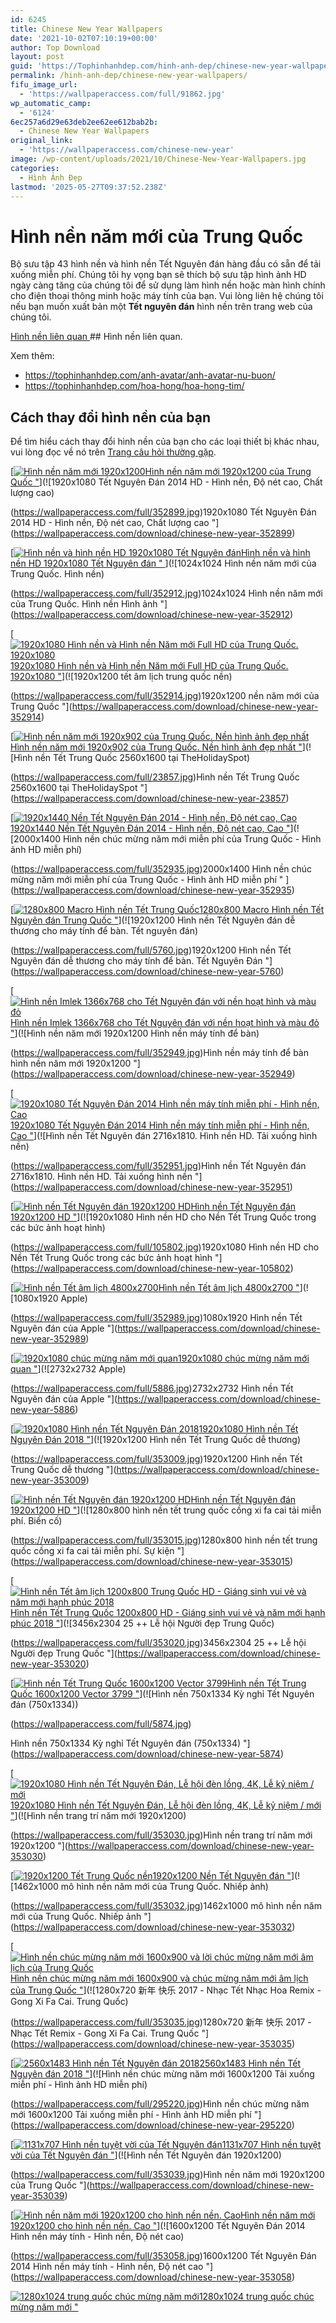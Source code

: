 ```yaml
---
id: 6245
title: Chinese New Year Wallpapers
date: '2021-10-02T07:10:19+00:00'
author: Top Download
layout: post
guid: 'https://Tophinhanhdep.com/hinh-anh-dep/chinese-new-year-wallpapers/'
permalink: /hinh-anh-dep/chinese-new-year-wallpapers/
fifu_image_url:
  - 'https://wallpaperaccess.com/full/91862.jpg'
wp_automatic_camp:
  - '6124'
6ec257a6d29e63deb2ee62ee612bab2b:
  - Chinese New Year Wallpapers
original_link:
  - 'https://wallpaperaccess.com/chinese-new-year'
image: /wp-content/uploads/2021/10/Chinese-New-Year-Wallpapers.jpg
categories:
  - Hình Ảnh Đẹp
lastmod: '2025-05-27T09:37:52.238Z'
---
```

# Hình nền năm mới của Trung Quốc

Bộ sưu tập 43 hình nền và hình nền Tết Nguyên đán hàng đầu có sẵn để tải xuống miễn phí. Chúng tôi hy vọng bạn sẽ thích bộ sưu tập hình ảnh HD ngày càng tăng của chúng tôi để sử dụng làm hình nền hoặc màn hình chính cho điện thoại thông minh hoặc máy tính của bạn. Vui lòng liên hệ chúng tôi nếu bạn muốn xuất bản một **Tết nguyên đán** hình nền trên trang web của chúng tôi.

[Hình nền liên quan ](#related) ## Hình nền liên quan.

   
 Xem thêm:

   
- <https://tophinhanhdep.com/anh-avatar/anh-avatar-nu-buon/>
- <https://tophinhanhdep.com/hoa-hong/hoa-hong-tim/>

## Cách thay đổi hình nền của bạn

Để tìm hiểu cách thay đổi hình nền của bạn cho các loại thiết bị khác nhau, vui lòng đọc về nó trên [Trang câu hỏi thường gặp](https://tophinhanhdep.com/faq/).

  
[[![Hình nền năm mới 1920x1200](https://wallpaperaccess.com/full/91862.jpg)Hình nền năm mới 1920x1200 của Trung Quốc "](https://wallpaperaccess.com/download/chinese-new-year-91862)](![1920x1080 Tết Nguyên Đán 2014 HD - Hình nền, Độ nét cao, Chất lượng cao)

(https://wallpaperaccess.com/full/352899.jpg)1920x1080 Tết Nguyên Đán 2014 HD - Hình nền, Độ nét cao, Chất lượng cao "](https://wallpaperaccess.com/download/chinese-new-year-352899)

[[![Hình nền và hình nền HD 1920x1080 Tết Nguyên đán](https://wallpaperaccess.com/full/352900.jpg)Hình nền và hình nền HD 1920x1080 Tết Nguyên đán " ](https://wallpaperaccess.com/download/chinese-new-year-352900)](![1024x1024 Hình nền năm mới của Trung Quốc.  Hình nền)

(https://wallpaperaccess.com/full/352912.jpg)1024x1024 Hình nền năm mới của Trung Quốc. Hình nền Hình ảnh "](https://wallpaperaccess.com/download/chinese-new-year-352912)

[[![1920x1080 Hình nền và Hình nền Năm mới Full HD của Trung Quốc.  1920x1080](https://wallpaperaccess.com/full/352913.jpg)1920x1080 Hình nền và Hình nền Năm mới Full HD của Trung Quốc. 1920x1080 "](https://wallpaperaccess.com/download/chinese-new-year-352913)](![1920x1200 tết âm lịch trung quốc nền)

(https://wallpaperaccess.com/full/352914.jpg)1920x1200 nền năm mới của Trung Quốc "](https://wallpaperaccess.com/download/chinese-new-year-352914)

[[![Hình nền năm mới 1920x902 của Trung Quốc.  Nền hình ảnh đẹp nhất](https://wallpaperaccess.com/full/23858.jpg)Hình nền năm mới 1920x902 của Trung Quốc. Nền hình ảnh đẹp nhất "](https://wallpaperaccess.com/download/chinese-new-year-23858)](![Hình nền Tết Trung Quốc 2560x1600 tại TheHolidaySpot)

(https://wallpaperaccess.com/full/23857.jpg)Hình nền Tết Trung Quốc 2560x1600 tại TheHolidaySpot "](https://wallpaperaccess.com/download/chinese-new-year-23857)

 [[![1920x1440 Nền Tết Nguyên Đán 2014 - Hình nền, Độ nét cao, Cao](https://wallpaperaccess.com/full/352925.jpg)1920x1440 Nền Tết Nguyên Đán 2014 - Hình nền, Độ nét cao, Cao "](https://wallpaperaccess.com/download/chinese-new-year-352925)](![2000x1400 Hình nền chúc mừng năm mới miễn phí của Trung Quốc - Hình ảnh HD miễn phí)

(https://wallpaperaccess.com/full/352935.jpg)2000x1400 Hình nền chúc mừng năm mới miễn phí của Trung Quốc - Hình ảnh HD miễn phí " ](https://wallpaperaccess.com/download/chinese-new-year-352935)

[[![1280x800 Macro Hình nền Tết Trung Quốc](https://wallpaperaccess.com/full/352940.jpg)1280x800 Macro Hình nền Tết Nguyên đán Trung Quốc "](https://wallpaperaccess.com/download/chinese-new-year-352940)](![1920x1200 Hình nền Tết Nguyên đán dễ thương cho máy tính để bàn.  Tết nguyên đán)

(https://wallpaperaccess.com/full/5760.jpg)1920x1200 Hình nền Tết Nguyên đán dễ thương cho máy tính để bàn. Tết Nguyên Đán "](https://wallpaperaccess.com/download/chinese-new-year-5760)

[[![Hình nền Imlek 1366x768 cho Tết Nguyên đán với nền hoạt hình và màu đỏ](https://wallpaperaccess.com/full/352946.jpg)Hình nền Imlek 1366x768 cho Tết Nguyên đán với nền hoạt hình và màu đỏ "](https://wallpaperaccess.com/download/chinese-new-year-352946)](![Hình nền năm mới 1920x1200 Hình nền máy tính để bàn)

(https://wallpaperaccess.com/full/352949.jpg)Hình nền máy tính để bàn hình nền năm mới 1920x1200 "](https://wallpaperaccess.com/download/chinese-new-year-352949)

[[![1920x1080 Tết Nguyên Đán 2014 Hình nền máy tính miễn phí - Hình nền, Cao](https://wallpaperaccess.com/full/103804.jpg)1920x1080 Tết Nguyên Đán 2014 Hình nền máy tính miễn phí - Hình nền, Cao "](https://wallpaperaccess.com/download/chinese-new-year-103804)](![Hình nền Tết Nguyên đán 2716x1810.  Hình nền HD.  Tải xuống hình nền)

(https://wallpaperaccess.com/full/352951.jpg)Hình nền Tết Nguyên đán 2716x1810. Hình nền HD. Tải xuống hình nền "](https://wallpaperaccess.com/download/chinese-new-year-352951)

[[![Hình nền Tết Nguyên đán 1920x1200 HD](https://wallpaperaccess.com/full/352953.jpg)Hình nền Tết Nguyên đán 1920x1200 HD "](https://wallpaperaccess.com/download/chinese-new-year-352953)](![1920x1080 Hình nền HD cho Nền Tết Trung Quốc trong các bức ảnh hoạt hình)

(https://wallpaperaccess.com/full/105802.jpg)1920x1080 Hình nền HD cho Nền Tết Trung Quốc trong các bức ảnh hoạt hình "](https://wallpaperaccess.com/download/chinese-new-year-105802)

[[![Hình nền Tết âm lịch 4800x2700](https://wallpaperaccess.com/full/352961.png)Hình nền Tết âm lịch 4800x2700 "](https://wallpaperaccess.com/download/chinese-new-year-352961)](![1080x1920 Apple)

(https://wallpaperaccess.com/full/352989.jpg)1080x1920 Hình nền Tết Nguyên đán của Apple "](https://wallpaperaccess.com/download/chinese-new-year-352989)

[[![1920x1080 chúc mừng năm mới quan](https://wallpaperaccess.com/full/352995.jpg)1920x1080 chúc mừng năm mới quan "](https://wallpaperaccess.com/download/chinese-new-year-352995)](![2732x2732 Apple)

(https://wallpaperaccess.com/full/5886.jpg)2732x2732 Hình nền Tết Nguyên đán của Apple "](https://wallpaperaccess.com/download/chinese-new-year-5886)

[[![1920x1080 Hình nền Tết Nguyên Đán 2018](https://wallpaperaccess.com/full/353007.jpg)1920x1080 Hình nền Tết Nguyên Đán 2018 "](https://wallpaperaccess.com/download/chinese-new-year-353007)](![1920x1200 Hình nền Tết Trung Quốc dễ thương)

(https://wallpaperaccess.com/full/353009.jpg)1920x1200 Hình nền Tết Trung Quốc dễ thương "](https://wallpaperaccess.com/download/chinese-new-year-353009)

[[![Hình nền Tết Nguyên đán 1920x1200 HD](https://wallpaperaccess.com/full/353012.jpg)Hình nền Tết Nguyên đán 1920x1200 HD "](https://wallpaperaccess.com/download/chinese-new-year-353012)](![1280x800 hình nền tết trung quốc cồng xi fa cai tải miễn phí.  Biến cố)

(https://wallpaperaccess.com/full/353015.jpg)1280x800 hình nền tết trung quốc cồng xi fa cai tải miễn phí. Sự kiện "](https://wallpaperaccess.com/download/chinese-new-year-353015)

[[![Hình nền Tết âm lịch 1200x800 Trung Quốc HD - Giáng sinh vui vẻ và năm mới hạnh phúc 2018](https://wallpaperaccess.com/full/353016.jpg)Hình nền Tết Trung Quốc 1200x800 HD - Giáng sinh vui vẻ và năm mới hạnh phúc 2018 "](https://wallpaperaccess.com/download/chinese-new-year-353016)](![3456x2304 25 ++ Lễ hội Người đẹp Trung Quốc)

(https://wallpaperaccess.com/full/353020.jpg)3456x2304 25 ++ Lễ hội Người đẹp Trung Quốc "](https://wallpaperaccess.com/download/chinese-new-year-353020)

[[![Hình nền Tết Trung Quốc 1600x1200 Vector 3799](https://wallpaperaccess.com/full/353026.jpg)Hình nền Tết Trung Quốc 1600x1200 Vector 3799 "](https://wallpaperaccess.com/download/chinese-new-year-353026)](![Hình nền 750x1334 Kỳ nghỉ Tết Nguyên đán (750x1334))

(https://wallpaperaccess.com/full/5874.jpg)

Hình nền 750x1334 Kỳ nghỉ Tết Nguyên đán (750x1334) "](https://wallpaperaccess.com/download/chinese-new-year-5874)

[[![1920x1080 Hình nền Tết Nguyên Đán, Lễ hội đèn lồng, 4K, Lễ kỷ niệm / mới](https://wallpaperaccess.com/full/353028.jpg)1920x1080 Hình nền Tết Nguyên Đán, Lễ hội đèn lồng, 4K, Lễ kỷ niệm / mới "](https://wallpaperaccess.com/download/chinese-new-year-353028)](![Hình nền trang trí năm mới 1920x1200)

(https://wallpaperaccess.com/full/353030.jpg)Hình nền trang trí năm mới 1920x1200 "](https://wallpaperaccess.com/download/chinese-new-year-353030)

[[![1920x1200 Tết Trung Quốc nền](https://wallpaperaccess.com/full/353031.jpg)1920x1200 Nền Tết Nguyên đán "](https://wallpaperaccess.com/download/chinese-new-year-353031)](![1462x1000 mô hình nền năm mới của Trung Quốc.  Nhiếp ảnh)

(https://wallpaperaccess.com/full/353032.jpg)1462x1000 mô hình nền năm mới của Trung Quốc. Nhiếp ảnh "](https://wallpaperaccess.com/download/chinese-new-year-353032)

[[![Hình nền chúc mừng năm mới 1600x900 và lời chúc mừng năm mới âm lịch của Trung Quốc](https://wallpaperaccess.com/full/353034.jpg)Hình nền chúc mừng năm mới 1600x900 và chúc mừng năm mới âm lịch của Trung Quốc "](https://wallpaperaccess.com/download/chinese-new-year-353034)](![1280x720 新年 快乐 2017 - Nhạc Tết Nhạc Hoa Remix - Gong Xi Fa Cai.  Trung Quốc)

(https://wallpaperaccess.com/full/353035.jpg)1280x720 新年 快乐 2017 - Nhạc Tết Remix - Gong Xi Fa Cai. Trung Quốc "](https://wallpaperaccess.com/download/chinese-new-year-353035)

[[![2560x1483 Hình nền Tết Nguyên đán 2018](https://wallpaperaccess.com/full/353036.jpg)2560x1483 Hình nền Tết Nguyên đán 2018 "](https://wallpaperaccess.com/download/chinese-new-year-353036)](![Hình nền chúc mừng năm mới 1600x1200 Tải xuống miễn phí - Hình ảnh HD miễn phí)

(https://wallpaperaccess.com/full/295220.jpg)Hình nền chúc mừng năm mới 1600x1200 Tải xuống miễn phí - Hình ảnh HD miễn phí "](https://wallpaperaccess.com/download/chinese-new-year-295220)

[[![1131x707 Hình nền tuyệt vời của Tết Nguyên đán](https://wallpaperaccess.com/full/353038.jpg)1131x707 Hình nền tuyệt vời của Tết Nguyên đán "](https://wallpaperaccess.com/download/chinese-new-year-353038)](![Hình nền Tết Nguyên đán 1920x1200)

(https://wallpaperaccess.com/full/353039.jpg)Hình nền năm mới 1920x1200 của Trung Quốc "](https://wallpaperaccess.com/download/chinese-new-year-353039)

[[![Hình nền năm mới 1920x1200 cho hình nền nền.  Cao](https://wallpaperaccess.com/full/353042.jpg)Hình nền năm mới 1920x1200 cho hình nền nền. Cao "](https://wallpaperaccess.com/download/chinese-new-year-353042)](![1600x1200 Tết Nguyên Đán 2014 Hình nền máy tính - Hình nền, Độ nét cao)

(https://wallpaperaccess.com/full/353058.jpg)1600x1200 Tết Nguyên Đán 2014 Hình nền máy tính - Hình nền, Độ nét cao "](https://wallpaperaccess.com/download/chinese-new-year-353058)

[![1280x1024 trung quốc chúc mừng năm mới](https://wallpaperaccess.com/full/353060.jpg)1280x1024 trung quốc chúc mừng năm mới "](https://wallpaperaccess.com/download/chinese-new-year-353060)
